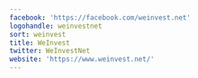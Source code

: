 ```yaml
---
facebook: 'https://facebook.com/weinvest.net'
logohandle: weinvestnet
sort: weinvest
title: WeInvest
twitter: WeInvestNet
website: 'https://www.weinvest.net/'
---
```

